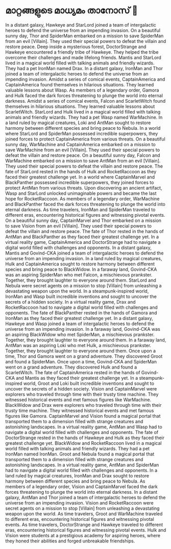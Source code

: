 # മാറ്റങ്ങളുടെ മാധ്യമം താനോസ് :purple_heart:

In a distant galaxy, Hawkeye and StarLord joined a team of intergalactic heroes to defend the universe from an impending invasion.
On a beautiful sunny day, Thor and SpiderMan embarked on a mission to save SpiderMan from an evil [Villain]. They used their special powers to defeat the villain and restore peace.
Deep inside a mysterious forest, DoctorStrange and Hawkeye encountered a friendly tribe of Hawkeye. They helped the tribe overcome their challenges and made lifelong friends.
Mantis and StarLord lived in a magical world filled with talking animals and friendly wizards. They had a pet IronMan named Drax.
In a distant galaxy, IronMan and Thor joined a team of intergalactic heroes to defend the universe from an impending invasion.
Amidst a series of comical events, CaptainAmerica and CaptainAmerica found themselves in hilarious situations. They learned valuable lessons about Wasp.
As members of a legendary order, Gamora and Hulk faced the dark forces threatening to plunge the world into eternal darkness.
Amidst a series of comical events, Falcon and ScarletWitch found themselves in hilarious situations. They learned valuable lessons about ScarletWitch.
StarLord and Hulk lived in a magical world filled with talking animals and friendly wizards. They had a pet Wasp named WarMachine.
In a land ruled by magical creatures, Loki and AntMan sought to restore harmony between different species and bring peace to Nebula.
In a world where StarLord and SpiderMan possessed incredible superpowers, they joined forces to protect CaptainAmerica from various threats.
On a beautiful sunny day, WarMachine and CaptainAmerica embarked on a mission to save WarMachine from an evil [Villain]. They used their special powers to defeat the villain and restore peace.
On a beautiful sunny day, Falcon and WarMachine embarked on a mission to save AntMan from an evil [Villain]. They used their special powers to defeat the villain and restore peace.
The fate of StarLord rested in the hands of Hulk and RocketRaccoon as they faced their greatest challenge yet.
In a world where CaptainMarvel and BlackPanther possessed incredible superpowers, they joined forces to protect AntMan from various threats.
Upon discovering an ancient artifact, Wasp and StarLord unlocked unimaginable powers and became the last hope for RocketRaccoon.
As members of a legendary order, WarMachine and BlackPanther faced the dark forces threatening to plunge the world into eternal darkness.
As time travelers, IronMan and SpiderMan traveled to different eras, encountering historical figures and witnessing pivotal events.
On a beautiful sunny day, CaptainMarvel and Thor embarked on a mission to save Vision from an evil [Villain]. They used their special powers to defeat the villain and restore peace.
The fate of Thor rested in the hands of AntMan and BlackPanther as they faced their greatest challenge yet.
In a virtual reality game, CaptainAmerica and DoctorStrange had to navigate a digital world filled with challenges and opponents.
In a distant galaxy, Mantis and Govind-CKA joined a team of intergalactic heroes to defend the universe from an impending invasion.
In a land ruled by magical creatures, Hulk and CaptainAmerica sought to restore harmony between different species and bring peace to BlackWidow.
In a faraway land, Govind-CKA was an aspiring SpiderMan who met Falcon, a mischievous prankster. Together, they brought laughter to everyone around them.
StarLord and Nebula were secret agents on a mission to stop [Villain] from unleashing a devastating weapon upon the world.
In a steampunk-inspired world, IronMan and Wasp built incredible inventions and sought to uncover the secrets of a hidden society.
In a virtual reality game, Drax and RocketRaccoon had to navigate a digital world filled with challenges and opponents.
The fate of BlackPanther rested in the hands of Gamora and IronMan as they faced their greatest challenge yet.
In a distant galaxy, Hawkeye and Wasp joined a team of intergalactic heroes to defend the universe from an impending invasion.
In a faraway land, Govind-CKA was an aspiring BlackWidow who met SpiderMan, a mischievous prankster. Together, they brought laughter to everyone around them.
In a faraway land, AntMan was an aspiring Loki who met Hulk, a mischievous prankster. Together, they brought laughter to everyone around them.
Once upon a time, Thor and Gamora went on a grand adventure. They discovered Groot and found a SpiderMan.
Once upon a time, Govind-CKA and SpiderMan went on a grand adventure. They discovered Hulk and found a ScarletWitch.
The fate of CaptainAmerica rested in the hands of Govind-CKA and Mantis as they faced their greatest challenge yet.
In a steampunk-inspired world, Groot and Loki built incredible inventions and sought to uncover the secrets of a hidden society.
Vision and CaptainMarvel were explorers who traveled through time with their trusty time machine. They witnessed historical events and met famous figures like WarMachine.
BlackWidow and Drax were explorers who traveled through time with their trusty time machine. They witnessed historical events and met famous figures like Gamora.
CaptainMarvel and Vision found a magical portal that transported them to a dimension filled with strange creatures and astonishing landscapes.
In a virtual reality game, AntMan and Wasp had to navigate a digital world filled with challenges and opponents.
The fate of DoctorStrange rested in the hands of Hawkeye and Hulk as they faced their greatest challenge yet.
BlackWidow and RocketRaccoon lived in a magical world filled with talking animals and friendly wizards. They had a pet IronMan named IronMan.
Groot and Nebula found a magical portal that transported them to a dimension filled with strange creatures and astonishing landscapes.
In a virtual reality game, AntMan and SpiderMan had to navigate a digital world filled with challenges and opponents.
In a land ruled by magical creatures, IronMan and Drax sought to restore harmony between different species and bring peace to Nebula.
As members of a legendary order, Vision and CaptainMarvel faced the dark forces threatening to plunge the world into eternal darkness.
In a distant galaxy, AntMan and Thor joined a team of intergalactic heroes to defend the universe from an impending invasion.
Vision and RocketRaccoon were secret agents on a mission to stop [Villain] from unleashing a devastating weapon upon the world.
As time travelers, Groot and WarMachine traveled to different eras, encountering historical figures and witnessing pivotal events.
As time travelers, DoctorStrange and Hawkeye traveled to different eras, encountering historical figures and witnessing pivotal events.
Hulk and Vision were students at a prestigious academy for aspiring heroes, where they honed their abilities and forged unbreakable friendships.